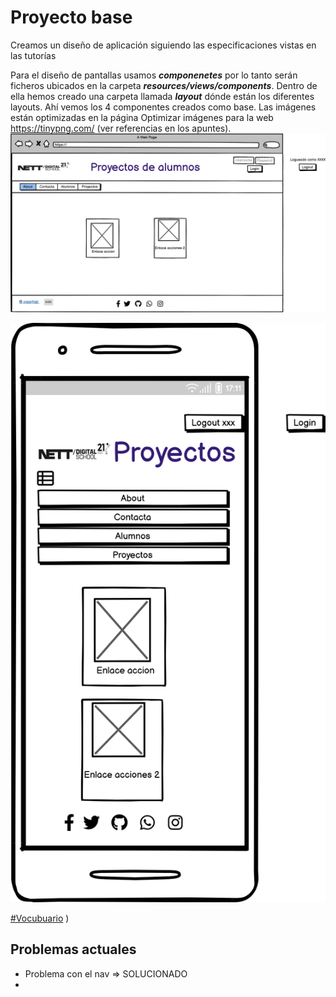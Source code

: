 # Proyecto base

Creamos un diseño de aplicación siguiendo las especificaciones vistas en las tutorías

Para el diseño de pantallas usamos ***componenetes*** por lo tanto serán ficheros ubicados en la carpeta
***resources/views/components***.
Dentro de ella hemos creado una carpeta llamada ***layout*** dónde están los diferentes layouts.
Ahí vemos los 4 componentes creados como base.
Las imágenes están optimizadas en la página
Optimizar imágenes para la web https://tinypng.com/ (ver referencias en los apuntes).
![Imagen layout desktop](./documentacion/layout_desktop.png)

![Imagen layout móvil](./documentacion/layout_movil.png)

[#Vocubuario](./documentacon/vocabulario/readme.md)
)

## Problemas actuales

* Problema con el nav => SOLUCIONADO
* 
